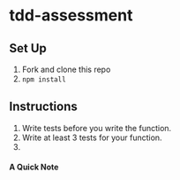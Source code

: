 # tdd-assessment

## Set Up

1. Fork and clone this repo
1. `npm install`

## Instructions

1. Write tests before you write the function.
1. Write at least 3 tests for your function.
1. 

#### **A Quick Note**
